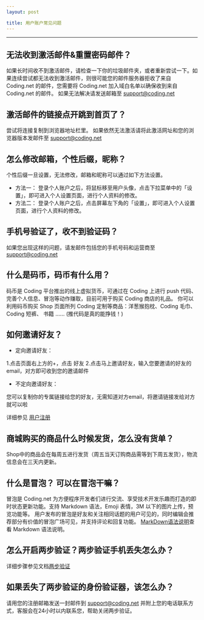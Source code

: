 ```yaml
---
layout: post

title: 用户账户常见问题
---
```


---

## 无法收到激活邮件&重置密码邮件？

如果长时间收不到激活邮件，请检查一下你的垃圾邮件夹，或者重新尝试一下。如果连续尝试都无法收到激活邮件，则很可能您的邮件服务器拒收了来自 Coding.net 的邮件，您需要将 Coding.net 加入域白名单以确保收到来自 Coding.net 的邮件。
如果无法解决请发送邮箱至 support@coding.net


## 激活邮件的链接点开跳到首页了？

尝试将连接复制到浏览器地址栏里。
如果依然无法激活请将此激活网址和您的浏览器版本发邮件至 support@coding.net

## 怎么修改邮箱，个性后缀，昵称？

 个性后缀一旦设置，无法修改，邮箱和昵称可以通过如下方法设置。
 
 - 方法一：
 登录个人账户之后，将鼠标移至用户头像，点击下拉菜单中的「设置」，即可进入个人设置页面，进行个人资料的修改。
 - 方法二：
 登录个人账户之后，点击屏幕左下角的「设置」，即可进入个人设置页面，进行个人资料的修改。

## 手机号验证了，收不到验证码？

如果您出现这样的问题，请发邮件包括您的手机号码和运营商至 support@coding.net
                   
## 什么是码币，码币有什么用？

码币是 Coding 平台推出的线上虚拟货币，可通过在 Coding 上进行 push 代码、完善个人信息、冒泡等动作赚取，目前可用于购买 Coding 商店的礼品。
你可以利用码币购买 Shop 页面所列 Coding 定制等商品：洋葱猴抱枕、Coding 毛巾、Coding 短裤、 书籍 ...... (推代码是真的能挣钱！)

## 如何邀请好友？

 - 定向邀请好友：
 
 1.点击页面右上方的+，点击 好友
 2.点击马上邀请好友，输入您要邀请的好友的email，对方即可收到您的邀请邮件
 
 - 不定向邀请好友：
 
 您可以复制你的专属链接给您的好友，无需知道对方email，将邀请链接发给对方就可以啦

 详细参见 [用户注册](/help/doc/account/register)

## 商城购买的商品什么时候发货，怎么没有货单？

Shop中的商品会在每周五进行发货（周五当天订购商品需等到下周五发货），物流信息会在三天内更新。

## 什么是冒泡？ 可以在冒泡干嘛？

冒泡是 Coding.net 为方便程序开发者们进行交流、享受技术开发乐趣而打造的即时状态更新功能。支持 Markdown 语法，Emoji 表情，3M 以下的图片上传，预览功能等。
用户发布的冒泡是好友和关注相同话题的用户可见的，同时编辑会推荐部分有价值的冒泡广场可见，并支持评论和回复功能。
[MarkDown语法说明](/help/doc/project/markdown.html)查看 Markdown 语法说明。

## 怎么开启两步验证？两步验证手机丢失怎么办？

详细步骤参见文档[两步验证](/help/doc/account/2fa.html)

## 如果丢失了两步验证的身份验证器，该怎么办？

请用您的注册邮箱发送一封邮件到 support@coding.net 并附上您的电话联系方式，客服会在24小时以内联系您，帮助关闭两步验证。
